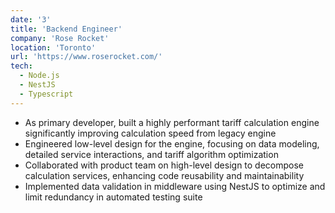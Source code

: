 ```yaml
---
date: '3'
title: 'Backend Engineer'
company: 'Rose Rocket'
location: 'Toronto'
url: 'https://www.roserocket.com/'
tech:
  - Node.js
  - NestJS
  - Typescript
---
```


- As primary developer, built a highly performant tariff calculation engine significantly improving calculation speed from legacy engine
- Engineered low-level design for the engine, focusing on data modeling, detailed service interactions, and tariff algorithm optimization
- Collaborated with product team on high-level design to decompose calculation services, enhancing code reusability and maintainability
- Implemented data validation in middleware using NestJS to optimize and limit redundancy in automated testing suite
